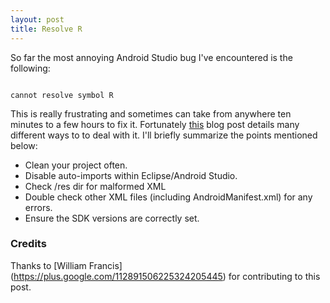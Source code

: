 ```yaml
---
layout: post
title: Resolve R 
---
```


So far the most annoying Android Studio bug I've encountered is the following:

<code>
cannot resolve symbol R
</code>

This is really frustrating and sometimes can take from anywhere ten minutes to a few hours to fix it. Fortunately [this](http://www.techrepublic.com/blog/software-engineer/a-comprehensive-troubleshooting-guide-for-androids-r-cannot-be-resolved-error/) blog post details many different ways to to deal with it. I'll briefly summarize the points mentioned below:

* Clean your project often.
* Disable auto-imports within Eclipse/Android Studio.
* Check /res dir for malformed XML
* Double check other XML files (including AndroidManifest.xml) for any errors.
* Ensure the SDK versions are correctly set.

### Credits
Thanks to [William Francis] (https://plus.google.com/112891506225324205445) for contributing to this post.
